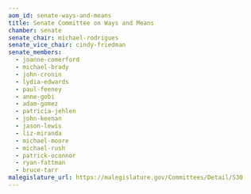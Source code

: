 ```yaml
---
aom_id: senate-ways-and-means
title: Senate Committee on Ways and Means
chamber: senate
senate_chair: michael-rodrigues
senate_vice_chair: cindy-friedman
senate_members:
  - joanne-comerford
  - michael-brady
  - john-cronin
  - lydia-edwards
  - paul-feeney
  - anne-gobi
  - adam-gomez
  - patricia-jehlen
  - john-keenan
  - jason-lewis
  - liz-miranda
  - michael-moore
  - michael-rush
  - patrick-oconnor
  - ryan-fattman
  - bruce-tarr
malegislature_url: https://malegislature.gov/Committees/Detail/S30
---
```

